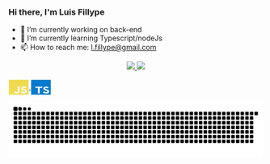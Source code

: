 ### Hi there, I'm Luis Fillype

- 🔭 I’m currently working on back-end
- 🌱 I’m currently learning Typescript/nodeJs
- 📫 How to reach me: l.fillype@gmail.com

<div align="center">
  <a href="https://github.com/LuisFillype">
  <img height="175em" src="https://github-readme-stats.vercel.app/api?username=LuisFillype&show_icons=true&theme=dark&include_all_commits=true&count_private=true"/>
  <img height="175em" src="https://github-readme-stats.vercel.app/api/top-langs/?username=LuisFillype&layout=compact&langs_count=7&theme=dark"/>
</div>
  
 <div style="display: inline_block"><br>
  <img align="center" alt="Js" height="30" width="40" src="https://raw.githubusercontent.com/devicons/devicon/master/icons/javascript/javascript-plain.svg">
  <img align="center" alt="Ts" height="30" width="40" src="https://raw.githubusercontent.com/devicons/devicon/master/icons/typescript/typescript-plain.svg">
</div>
  

![Snake animation](https://github.com/LuisFillype/LuisFillype/blob/output/github-contribution-grid-snake.svg)
